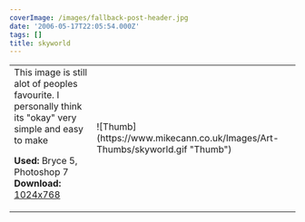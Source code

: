 ```yaml
---
coverImage: /images/fallback-post-header.jpg
date: '2006-05-17T22:05:54.000Z'
tags: []
title: skyworld
---
```


<table width="100%" cellspacing="0" cellpadding="0" border="0">
<tr>
<td>This image is still alot of peoples favourite. I personally think its "okay" very simple and easy to make

<span style="font-weight: bold">Used:</span> Bryce 5, Photoshop 7
<span style="font-weight: bold">Download:</span> [1024x768](https://www.mikecann.co.uk/Images/Art-Full/skyworld.jpg)</td>

<td>![Thumb](https://www.mikecann.co.uk/Images/Art-Thumbs/skyworld.gif "Thumb")</td>
</tr>
</table>
